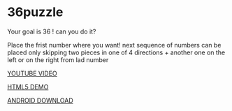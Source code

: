 # 36puzzle
Your goal  is 36 ! can you do it?

Place the frist number where you want!
next sequence of numbers  can be placed only  skipping two pieces  in one of 4 directions + another one  on the left or  on the right from lad number

[YOUTUBE VIDEO](https://www.youtube.com/watch?v=REEol6ddx6c&feature=youtu.be)

[HTML5 DEMO](https://www.scirra.com/arcade/puzzle-games/36-game-33934)

[ANDROID DOWNLOAD](https://play.google.com/store/apps/details?id=com.funonzia.game36)
